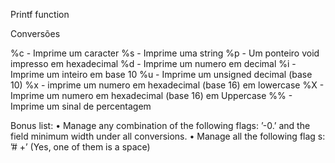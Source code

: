 Printf function 

Conversões

%c - Imprime um caracter
%s - Imprime uma string
%p - Um ponteiro void impresso em hexadecimal
%d - Imprime um numero em decimal
%i - Imprime um inteiro em base 10
%u - Imprime um unsigned decimal (base 10) 
%x - imprime um numero em hexadecimal (base 16) em lowercase
%X - Imprime um numero em hexadecimal (base 16) em Uppercase
%% - Imprime um sinal de percentagem


Bonus list:
• Manage any combination of the following flags: ’-0.’ and the field minimum width
under all conversions.
• Manage all the following flag
s: ’# +’ (Yes, one of them is a space)

